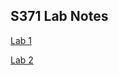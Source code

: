 ## S371 Lab Notes

<a href="[Lab-2.html](https://github.com/katyalex/katyalex.github.io/blob/main/S371_Lab1.pdf)" target="_blank" title="Lab 1">Lab 1</a>

<a href="Lab-2.html" target="_blank" title="Lab 2">Lab 2</a>
